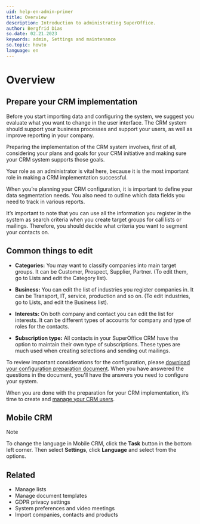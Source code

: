 ```yaml
---
uid: help-en-admin-primer
title: Overview
description: Introduction to administrating SuperOffice.
author: Bergfrid Dias
so.date: 02.21.2023
keywords: admin, Settings and maintenance
so.topic: howto
language: en
---
```

# Overview

## Prepare your CRM implementation

Before you start importing data and configuring the system, we suggest you evaluate what you want to change in the user interface. The CRM system should support your business processes and support your users, as well as improve reporting in your company.

Preparing the implementation of the CRM system involves, first of all, considering your plans and goals for your CRM initiative and making sure your CRM system supports those goals.

Your role as an administrator is vital here, because it is the most important role in making a CRM implementation successful.

When you’re planning your CRM configuration, it is important to define your data segmentation needs. You also need to outline which data fields you need to track in various reports.

It’s important to note that you can use all the information you register in the system as search criteria when you create target groups for call lists or mailings. Therefore, you should decide what criteria you want to segment your contacts on.

## Common things to edit

* **Categories:** You may want to classify companies into main target groups. It can be Customer, Prospect, Supplier, Partner. (To edit them, go to Lists and edit the Category list).

* **Business:** You can edit the list of industries you register companies in. It can be Transport, IT, service, production and so on. (To edit industries, go to Lists, and edit the Business list).

* **Interests:** On both company and contact you can edit the list for interests. It can be different types of accounts for company and type of roles for the contacts.

* **Subscription type:** All contacts in your SuperOffice CRM have the option to maintain their own type of subscriptions. These types are much used when creating selections and sending out mailings.

To review important considerations for the configuration, please [download your configuration preparation document][2]. When you have answered the questions in the document, you'll have the answers you need to configure your system.

When you are done with the preparation for your CRM implementation, it’s time to create and [manage your CRM users][1].

## Mobile CRM

> [!NOTE]
> To change the language in Mobile CRM, click the **Task** button in the bottom left corner. Then select **Settings**, click **Language** and select from the options.

## Related

* Manage lists
* Manage document templates
* GDPR privacy settings
* System preferences and video meetings
* Import companies, contacts and products

<!-- Referenced links -->
[1]: ../user-management/learn/index.md
[2]: ../../../assets/downloads/configuration-preparation-document.pdf

<!-- Referenced images -->
